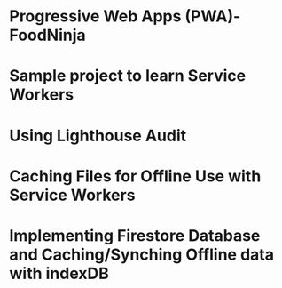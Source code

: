 # Progressive Web Apps (PWA)-FoodNinja

# Sample project to learn Service Workers

# Using Lighthouse Audit

# Caching Files for Offline Use with Service Workers

# Implementing Firestore Database and Caching/Synching Offline data with indexDB
